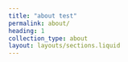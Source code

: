 ```yaml
---
title: "about test"
permalink: about/
heading: 1
collection_type: about
layout: layouts/sections.liquid
---
```

